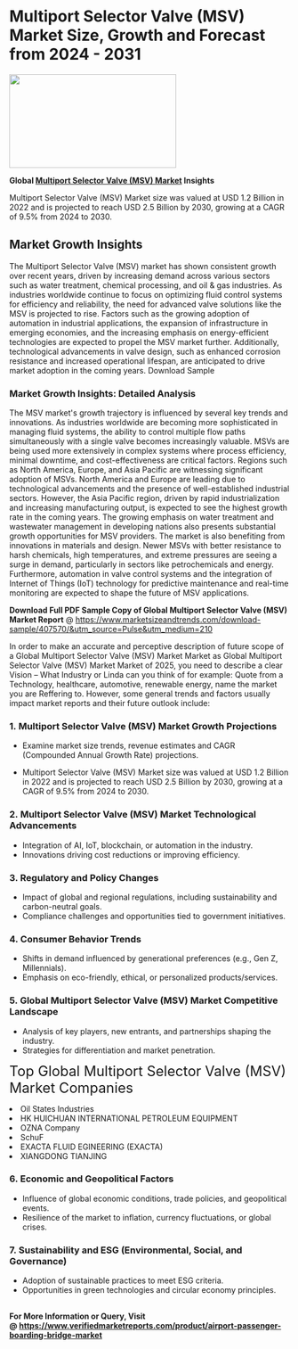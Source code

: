 <H1>Multiport Selector Valve (MSV) Market Size, Growth and Forecast from 2024 - 2031</H1><img class="aligncenter size-medium wp-image-584254" src="https://thirdeyenews.in/wp-content/uploads/2024/09/Global-Market-Research-300x168.jpeg" alt="" width="300" height="168" /><p><strong>Global&nbsp;<a href="https://www.marketsizeandtrends.com/download-sample/407570/&amp;utm_source=Pulse&amp;utm_medium=210">Multiport Selector Valve (MSV) Market</a> Insights</strong></p><p>Multiport Selector Valve (MSV) Market size was valued at USD 1.2 Billion in 2022 and is projected to reach USD 2.5 Billion by 2030, growing at a CAGR of 9.5% from 2024 to 2030.</p><p><h2>Market Growth Insights</h2> The Multiport Selector Valve (MSV) market has shown consistent growth over recent years, driven by increasing demand across various sectors such as water treatment, chemical processing, and oil & gas industries. As industries worldwide continue to focus on optimizing fluid control systems for efficiency and reliability, the need for advanced valve solutions like the MSV is projected to rise. Factors such as the growing adoption of automation in industrial applications, the expansion of infrastructure in emerging economies, and the increasing emphasis on energy-efficient technologies are expected to propel the MSV market further. Additionally, technological advancements in valve design, such as enhanced corrosion resistance and increased operational lifespan, are anticipated to drive market adoption in the coming years. Download Sample <h3>Market Growth Insights: Detailed Analysis</h3> The MSV market's growth trajectory is influenced by several key trends and innovations. As industries worldwide are becoming more sophisticated in managing fluid systems, the ability to control multiple flow paths simultaneously with a single valve becomes increasingly valuable. MSVs are being used more extensively in complex systems where process efficiency, minimal downtime, and cost-effectiveness are critical factors. Regions such as North America, Europe, and Asia Pacific are witnessing significant adoption of MSVs. North America and Europe are leading due to technological advancements and the presence of well-established industrial sectors. However, the Asia Pacific region, driven by rapid industrialization and increasing manufacturing output, is expected to see the highest growth rate in the coming years. The growing emphasis on water treatment and wastewater management in developing nations also presents substantial growth opportunities for MSV providers. The market is also benefiting from innovations in materials and design. Newer MSVs with better resistance to harsh chemicals, high temperatures, and extreme pressures are seeing a surge in demand, particularly in sectors like petrochemicals and energy. Furthermore, automation in valve control systems and the integration of Internet of Things (IoT) technology for predictive maintenance and real-time monitoring are expected to shape the future of MSV applications. </p><p><span class=""><strong>Download Full PDF Sample Copy of Global Multiport Selector Valve (MSV) Market Report</strong> @ <a href="https://www.marketsizeandtrends.com/download-sample/407570/&amp;utm_source=Pulse&amp;utm_medium=210" target="_blank">https://www.marketsizeandtrends.com/download-sample/407570/&amp;utm_source=Pulse&amp;utm_medium=210</a></span></p><p>In order to make an accurate and perceptive description of future scope of a Global&nbsp;Multiport Selector Valve (MSV) Market Market as Global&nbsp;Multiport Selector Valve (MSV) Market Market of 2025, you need to describe a clear Vision &ndash; What Industry or Linda can you think of for example: Quote from a Technology, healthcare, automotive, renewable energy, name the market you are Reffering to. However, some general trends and factors usually impact market reports and their future outlook include:</p><h3>1.&nbsp;<strong>Multiport Selector Valve (MSV) Market Growth Projections</strong></h3><ul><li>Examine market size trends, revenue estimates and CAGR (Compounded Annual Growth Rate) projections.</li><li><p>Multiport Selector Valve (MSV) Market size was valued at USD 1.2 Billion in 2022 and is projected to reach USD 2.5 Billion by 2030, growing at a CAGR of 9.5% from 2024 to 2030.</p></li></ul><h3>2.&nbsp;<strong>Multiport Selector Valve (MSV) Market Technological Advancements</strong></h3><ul><li>Integration of AI, IoT, blockchain, or automation in the industry.</li><li>Innovations driving cost reductions or improving efficiency.</li></ul><h3>3.&nbsp;<strong>Regulatory and Policy Changes</strong></h3><ul><li>Impact of global and regional regulations, including sustainability and carbon-neutral goals.</li><li>Compliance challenges and opportunities tied to government initiatives.</li></ul><h3>4.&nbsp;<strong>Consumer Behavior Trends</strong></h3><ul><li>Shifts in demand influenced by generational preferences (e.g., Gen Z, Millennials).</li><li>Emphasis on eco-friendly, ethical, or personalized products/services.</li></ul><h3>5.&nbsp;<strong>Global Multiport Selector Valve (MSV) Market Competitive Landscape</strong></h3><ul><li>Analysis of key players, new entrants, and partnerships shaping the industry.</li><li>Strategies for differentiation and market penetration.</li></ul><p data-pm-slice="1 1 []"><span style="color: inherit; font-family: inherit; font-size: 25px;">Top Global Multiport Selector Valve (MSV) Market Companies</span></p><div class="" data-test-id=""><p><li>Oil States Industries</li><li> HK HUICHUAN INTERNATIONAL PETROLEUM EQUIPMENT</li><li> OZNA Company</li><li> SchuF</li><li> EXACTA FLUID EGINEERING (EXACTA)</li><li> XIANGDONG TIANJING</li></p></div><h3>6.&nbsp;<strong>Economic and Geopolitical Factors</strong></h3><ul><li>Influence of global economic conditions, trade policies, and geopolitical events.</li><li>Resilience of the market to inflation, currency fluctuations, or global crises.</li></ul><h3>7.&nbsp;<strong>Sustainability and ESG (Environmental, Social, and Governance)</strong></h3><ul><li>Adoption of sustainable practices to meet ESG criteria.</li><li>Opportunities in green technologies and circular economy principles.</li></ul><h2><strong style="font-size: 14px;">For More Information or Query, Visit @&nbsp;</strong><a style="background-color: #ffffff; font-size: 14px;" href="https://www.marketsizeandtrends.com/report/multiport-selector-valve-msv-market/" target="_blank">https://www.verifiedmarketreports.com/product/airport-passenger-boarding-bridge-market</a></h2>
